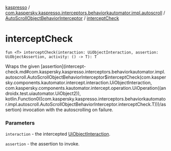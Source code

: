 [kaspresso](../../index.md) / [com.kaspersky.kaspresso.interceptors.behaviorkautomator.impl.autoscroll](../index.md) / [AutoScrollObjectBehaviorInterceptor](index.md) / [interceptCheck](./intercept-check.md)

# interceptCheck

`fun <T> interceptCheck(interaction: UiObjectInteraction, assertion: UiObjectAssertion, activity: () -> T): T`

Wraps the given [assertion](intercept-check.md#com.kaspersky.kaspresso.interceptors.behaviorkautomator.impl.autoscroll.AutoScrollObjectBehaviorInterceptor$interceptCheck(com.kaspersky.components.kautomator.intercept.interaction.UiObjectInteraction, com.kaspersky.components.kautomator.intercept.operation.UiOperation((androidx.test.uiautomator.UiObject2)), kotlin.Function0((com.kaspersky.kaspresso.interceptors.behaviorkautomator.impl.autoscroll.AutoScrollObjectBehaviorInterceptor.interceptCheck.T)))/assertion) invocation with the autoscrolling on failure.

### Parameters

`interaction` - the intercepted [UiObjectInteraction](#).

`assertion` - the assertion to invoke.